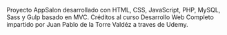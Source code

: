 Proyecto AppSalon desarrollado con HTML, CSS, JavaScript, PHP, MySQL, Sass y Gulp basado en MVC. Créditos al curso Desarrollo Web Completo impartido por Juan Pablo de la Torre Valdéz a traves de Udemy.
